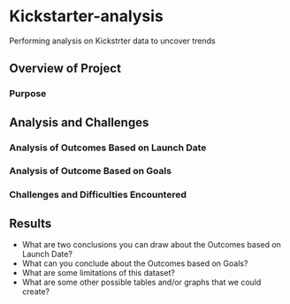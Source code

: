 # Kickstarter-analysis
Performing analysis on Kickstrter data to uncover trends
## Overview of Project
### Purpose
## Analysis and Challenges
### Analysis of Outcomes Based on Launch Date
### Analysis of Outcome Based on Goals
### Challenges and Difficulties Encountered
## Results
- What are two conclusions you can draw about the Outcomes based on Launch Date?
- What can you conclude about the Outcomes based on Goals?
- What are some limitations of this dataset?
- What are some other possible tables and/or graphs that we could create?
